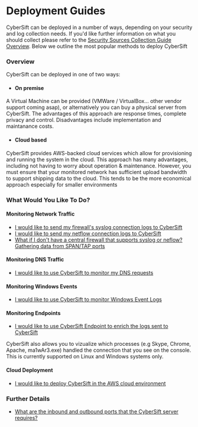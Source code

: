 # Deployment Guides

CyberSift can be deployed in a number of ways, depending on your security and log collection needs. If you'd like further information on what you should collect please refer to the [Security Sources Collection Guide Overview](#). Below we outline the most popular methods to deploy CyberSift 

### Overview

CyberSift can be deployed in one of two ways: 

  - #### On premise
A Virtual Machine can be provided (VMWare / VirtualBox... other vendor support coming asap), or alternatively you can buy a physical server from CyberSift. The advantages of this approach are response times, complete privacy and control. Disadvantages include implementation and maintanance costs.    
  
  - #### Cloud based
CyberSift provides AWS-backed cloud services which allow for provisioning and running the system in the cloud. This approach has many advantages, including not having to worry about operation & maintenance. However, you must ensure that your monitored network has sufficient upload bandwidth to support shipping data to the cloud. This tends to be the more economical approach especially for smaller environments

### What Would You Like To Do?

#### Monitoring Network Traffic
- [I would like to send my firewall's syslog connection logs to CyberSift](https://github.com/CyberSift/CyberSift_Documentation/blob/master/Deployment%20Guides/firewall-connections-syslog.md)
- [I would like to send my netflow connection logs to CyberSift](https://github.com/CyberSift/CyberSift_Documentation/blob/master/Deployment%20Guides/connections-netflow.md)
- [What if I don't have a central firewall that supports syslog or neflow? Gathering data from SPAN/TAP ports](https://github.com/CyberSift/CyberSift_Documentation/blob/master/Deployment%20Guides/connections-logs-without-firewall.md)

#### Monitoring DNS Traffic
- [I would like to use CyberSift to monitor my DNS requests](https://github.com/CyberSift/CyberSift_Documentation/tree/master/CyberSift%20Modules/DNS)

#### Monitoring Windows Events
- [I would like to use CyberSift to monitor Windows Event Logs](https://github.com/CyberSift/CyberSift_Documentation/blob/master/Collection%20Guides/windows_collection.md)

#### Monitoring Endpoints
- [I would like to use CyberSift Endpoint to enrich the logs sent to CyberSift](https://github.com/CyberSift/CyberSift_Documentation/blob/master/Deployment%20Guides/cybersift-endpoint-network-processes.md)

CyberSift also allows you to vizualize which processes (e.g Skype, Chrome, Apache, ma1wAr3.exe) handled the connection that you see on the console. This is currently supported on Linux and Windows systems only.

#### Cloud Deployment
- [I would like to deploy CyberSift in the AWS cloud environment](https://github.com/CyberSift/CyberSift_Documentation/blob/master/Deployment%20Guides/cybersift-aws.md)

### Further Details
- [What are the inbound and outbound ports that the CyberSift server requires?](https://github.com/CyberSift/CyberSift_Documentation/blob/master/Deployment%20Guides/inbound-outbound-ports.md)
